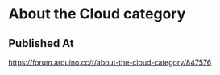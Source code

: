 # About the Cloud category

## Published At

https://forum.arduino.cc/t/about-the-cloud-category/847576
